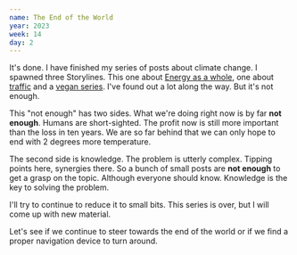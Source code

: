 ```yaml
---
name: The End of the World
year: 2023
week: 14
day: 2
---
```


It's done. I have finished my series of posts about climate change. I spawned
three Storylines. This one about [Energy as a whole](/storylines/world-2), one
about [traffic](/storylines/traffic) and a [vegan series](/storylines/vegan).
I've found out a lot along the way. But it's not enough.

This "not enough" has two sides. What we're doing right now is by far **not
enough**. Humans are short-sighted. The profit now is still more important than
the loss in ten years. We are so far behind that we can only hope to end with 2
degrees more temperature.

The second side is knowledge. The problem is utterly complex. Tipping points
here, synergies there. So a bunch of small posts are **not enough** to get a
grasp on the topic. Although everyone should know. Knowledge is the key to
solving the problem.

I'll try to continue to reduce it to small bits. This series is over, but I will
come up with new material.

Let's see if we continue to steer towards the end of the world or if we find a
proper navigation device to turn around.
